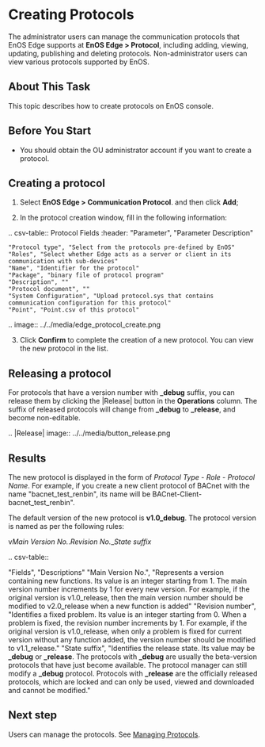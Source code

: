 # Creating Protocols

The administrator users can manage the communication protocols that EnOS Edge supports at **EnOS Edge > Protocol**, including adding, viewing, updating, publishing and deleting protocols. Non-administrator users can view various protocols supported by EnOS.

## About This Task

This topic describes how to create protocols on EnOS console.

## Before You Start

- You should obtain the OU administrator account if you want to create a protocol.

## Creating a protocol

1. Select **EnOS Edge > Communication Protocol**. and then click **Add**;

2. In the protocol creation window, fill in the following information: 

 .. csv-table:: Protocol Fields
    :header: "Parameter", "Parameter Description"

    "Protocol type", "Select from the protocols pre-defined by EnOS"
    "Roles", "Select whether Edge acts as a server or client in its communication with sub-devices"
    "Name", "Identifier for the protocol"
    "Package", "binary file of protocol program"
    "Description", ""
    "Protocol document", ""
    "System Configuration", "Upload protocol.sys that contains communication configuration for this protocol"
    "Point", "Point.csv of this protocol"

 <!--End-->

   .. image:: ../../media/edge_protocol_create.png

3. Click **Confirm** to complete the creation of a new protocol. You can view the new protocol in the list.

## Releasing a protocol

For protocols that have a version number with **_debug** suffix, you can release them by clicking the |Release| button in the **Operations** column. The suffix of released protocols will change from **_debug** to **_release**, and become non-editable.

.. |Release| image:: ../../media/button_release.png

## Results

The new protocol is displayed in the form of *Protocol Type* - *Role* - *Protocol Name*. For example, if you create a new client protocol of BACnet with the name "bacnet_test_renbin", its name will be BACnet-Client-bacnet_test_renbin".

The default version of the new protocol is **v1.0_debug**. The protocol version is named as per the following rules:

v*Main Version No.*.*Revision No.*_*State suffix*

.. csv-table::
       
   "Fields", "Descriptions"
   "Main Version No.", "Represents a version containing new functions. Its value is an integer starting from 1. The main version number increments by 1 for every new version. For example, if the original version is v1.0_release, then the main version number should be modified to v2.0_release when a new function is added"
   "Revision number", "Identifies a fixed problem. Its value is an integer starting from 0. When a problem is fixed, the revision number increments by 1. For example, if the original version is v1.0_release, when only a problem is fixed for current version without any function added, the version number should be modified to v1.1_release."
   "State suffix", "Identifies the release state. Its value may be **_debug** or **_release**. The protocols with **_debug** are usually the beta-version protocols that have just become available. The protocol manager can still modify a **_debug** protocol. Protocols with **_release** are the officially released protocols, which are locked and can only be used, viewed and downloaded and cannot be modified."

<!--End-->

## Next step

Users can manage the protocols. See [Managing Protocols](managing_protocol).








